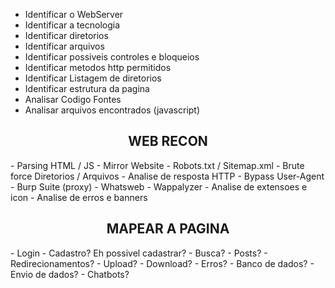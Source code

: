 - Identificar o WebServer
- Identificar a tecnologia
- Identificar diretorios
- Identificar arquivos
- Identificar possiveis controles e bloqueios
- Identificar metodos http permitidos
- Identificar Listagem de diretorios
- Identificar estrutura da pagina
- Analisar Codigo Fontes
- Analisar arquivos encontrados (javascript)

<h2 align="center">WEB RECON</h2>
- Parsing HTML / JS
- Mirror Website
- Robots.txt / Sitemap.xml
- Brute force Diretorios / Arquivos
- Analise de resposta HTTP
- Bypass User-Agent
- Burp Suite (proxy)
- Whatsweb
- Wappalyzer
- Analise de extensoes e icon
- Analise de erros e banners

<h2 align="center">MAPEAR A PAGINA</h2>
- Login
- Cadastro? Eh possivel cadastrar?
- Busca?
- Posts?
- Redirecionamentos?
- Upload?
- Download?
- Erros?
- Banco de dados?
- Envio de dados?
- Chatbots?
